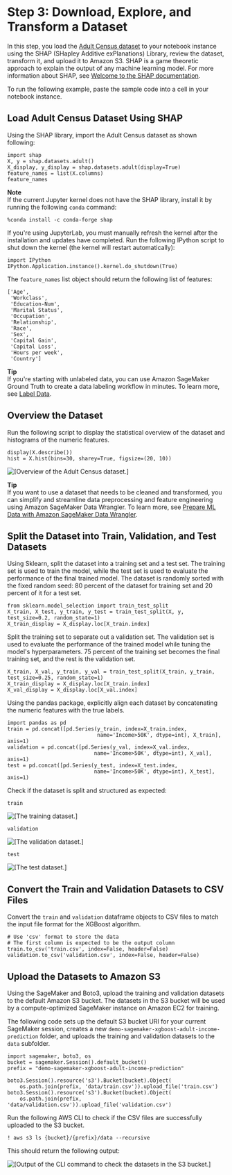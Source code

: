 # Step 3: Download, Explore, and Transform a Dataset<a name="ex1-preprocess-data"></a>

In this step, you load the [Adult Census dataset](https://archive.ics.uci.edu/ml/datasets/adult) to your notebook instance using the SHAP \(SHapley Additive exPlanations\) Library, review the dataset, transform it, and upload it to Amazon S3\. SHAP is a game theoretic approach to explain the output of any machine learning model\. For more information about SHAP, see [Welcome to the SHAP documentation](https://shap.readthedocs.io/en/latest/)\.

To run the following example, paste the sample code into a cell in your notebook instance\.

## Load Adult Census Dataset Using SHAP<a name="ex1-preprocess-data-pull-data"></a>

Using the SHAP library, import the Adult Census dataset as shown following:

```
import shap
X, y = shap.datasets.adult()
X_display, y_display = shap.datasets.adult(display=True)
feature_names = list(X.columns)
feature_names
```

**Note**  
If the current Jupyter kernel does not have the SHAP library, install it by running the following `conda` command:  

```
%conda install -c conda-forge shap
```
If you're using JupyterLab, you must manually refresh the kernel after the installation and updates have completed\. Run the following IPython script to shut down the kernel \(the kernel will restart automatically\):  

```
import IPython
IPython.Application.instance().kernel.do_shutdown(True)
```

The `feature_names` list object should return the following list of features: 

```
['Age',
 'Workclass',
 'Education-Num',
 'Marital Status',
 'Occupation',
 'Relationship',
 'Race',
 'Sex',
 'Capital Gain',
 'Capital Loss',
 'Hours per week',
 'Country']
```

**Tip**  
If you're starting with unlabeled data, you can use Amazon SageMaker Ground Truth to create a data labeling workflow in minutes\. To learn more, see [Label Data](https://docs.aws.amazon.com/sagemaker/latest/dg/data-label.html)\. 

## Overview the Dataset<a name="ex1-preprocess-data-inspect"></a>

Run the following script to display the statistical overview of the dataset and histograms of the numeric features\.

```
display(X.describe())
hist = X.hist(bins=30, sharey=True, figsize=(20, 10))
```

![\[Overview of the Adult Census dataset.\]](http://docs.aws.amazon.com/sagemaker/latest/dg/images/get-started-ni/gs-ni-prepare-data-1.png)

**Tip**  
If you want to use a dataset that needs to be cleaned and transformed, you can simplify and streamline data preprocessing and feature engineering using Amazon SageMaker Data Wrangler\. To learn more, see [Prepare ML Data with Amazon SageMaker Data Wrangler](https://docs.aws.amazon.com/sagemaker/latest/dg/data-wrangler.html)\.

## Split the Dataset into Train, Validation, and Test Datasets<a name="ex1-preprocess-data-transform"></a>

Using Sklearn, split the dataset into a training set and a test set\. The training set is used to train the model, while the test set is used to evaluate the performance of the final trained model\. The dataset is randomly sorted with the fixed random seed: 80 percent of the dataset for training set and 20 percent of it for a test set\.

```
from sklearn.model_selection import train_test_split
X_train, X_test, y_train, y_test = train_test_split(X, y, test_size=0.2, random_state=1)
X_train_display = X_display.loc[X_train.index]
```

Split the training set to separate out a validation set\. The validation set is used to evaluate the performance of the trained model while tuning the model's hyperparameters\. 75 percent of the training set becomes the final training set, and the rest is the validation set\.

```
X_train, X_val, y_train, y_val = train_test_split(X_train, y_train, test_size=0.25, random_state=1)
X_train_display = X_display.loc[X_train.index]
X_val_display = X_display.loc[X_val.index]
```

Using the pandas package, explicitly align each dataset by concatenating the numeric features with the true labels\.

```
import pandas as pd
train = pd.concat([pd.Series(y_train, index=X_train.index,
                             name='Income>50K', dtype=int), X_train], axis=1)
validation = pd.concat([pd.Series(y_val, index=X_val.index,
                            name='Income>50K', dtype=int), X_val], axis=1)
test = pd.concat([pd.Series(y_test, index=X_test.index,
                            name='Income>50K', dtype=int), X_test], axis=1)
```

Check if the dataset is split and structured as expected:

```
train
```

![\[The training dataset.\]](http://docs.aws.amazon.com/sagemaker/latest/dg/images/get-started-ni/gs-ni-prepare-data-2-train.png)

```
validation
```

![\[The validation dataset.\]](http://docs.aws.amazon.com/sagemaker/latest/dg/images/get-started-ni/gs-ni-prepare-data-2-validation.png)

```
test
```

![\[The test dataset.\]](http://docs.aws.amazon.com/sagemaker/latest/dg/images/get-started-ni/gs-ni-prepare-data-2-test.png)

## Convert the Train and Validation Datasets to CSV Files<a name="ex1-preprocess-data-transform-2"></a>

Convert the `train` and `validation` dataframe objects to CSV files to match the input file format for the XGBoost algorithm\.

```
# Use 'csv' format to store the data
# The first column is expected to be the output column
train.to_csv('train.csv', index=False, header=False)
validation.to_csv('validation.csv', index=False, header=False)
```

## Upload the Datasets to Amazon S3<a name="ex1-preprocess-data-transform-4"></a>

Using the SageMaker and Boto3, upload the training and validation datasets to the default Amazon S3 bucket\. The datasets in the S3 bucket will be used by a compute\-optimized SageMaker instance on Amazon EC2 for training\. 

The following code sets up the default S3 bucket URI for your current SageMaker session, creates a new `demo-sagemaker-xgboost-adult-income-prediction` folder, and uploads the training and validation datasets to the `data` subfolder\.

```
import sagemaker, boto3, os
bucket = sagemaker.Session().default_bucket()
prefix = "demo-sagemaker-xgboost-adult-income-prediction"

boto3.Session().resource('s3').Bucket(bucket).Object(
    os.path.join(prefix, 'data/train.csv')).upload_file('train.csv')
boto3.Session().resource('s3').Bucket(bucket).Object(
    os.path.join(prefix, 'data/validation.csv')).upload_file('validation.csv')
```

Run the following AWS CLI to check if the CSV files are successfully uploaded to the S3 bucket\.

```
! aws s3 ls {bucket}/{prefix}/data --recursive
```

This should return the following output:

![\[Output of the CLI command to check the datasets in the S3 bucket.\]](http://docs.aws.amazon.com/sagemaker/latest/dg/images/get-started-ni/gs-ni-prepare-data-3.png)